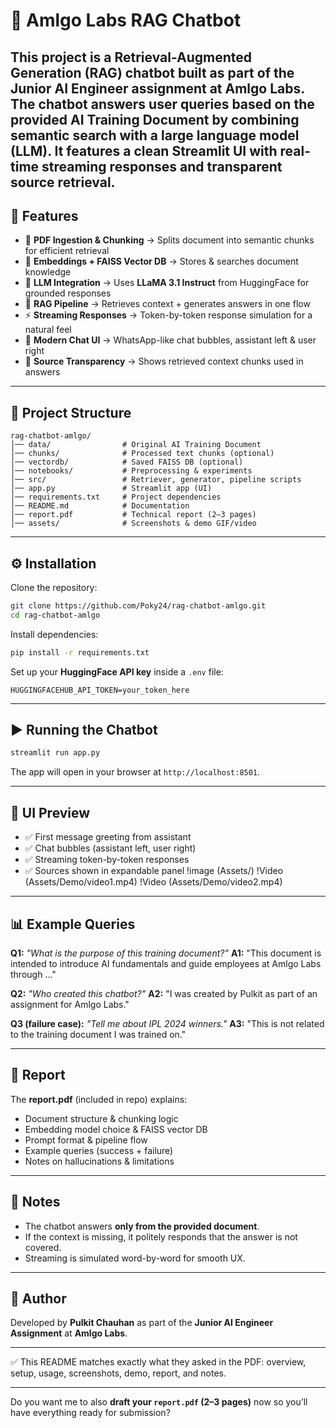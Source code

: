 # 📘 Amlgo Labs RAG Chatbot
This project is a **Retrieval-Augmented Generation (RAG) chatbot** built as part of the **Junior AI Engineer assignment at Amlgo Labs**.
The chatbot answers user queries based on the provided **AI Training Document** by combining semantic search with a large language model (LLM).
It features a clean **Streamlit UI** with real-time streaming responses and transparent source retrieval.
---

## 🚀 Features

* 📄 **PDF Ingestion & Chunking** → Splits document into semantic chunks for efficient retrieval
* 🧠 **Embeddings + FAISS Vector DB** → Stores & searches document knowledge
* 🤖 **LLM Integration** → Uses **LLaMA 3.1 Instruct** from HuggingFace for grounded responses
* 🔎 **RAG Pipeline** → Retrieves context + generates answers in one flow
* ⚡ **Streaming Responses** → Token-by-token response simulation for a natural feel
* 💬 **Modern Chat UI** → WhatsApp-like chat bubbles, assistant left & user right
* 📑 **Source Transparency** → Shows retrieved context chunks used in answers

---

## 📂 Project Structure

```
rag-chatbot-amlgo/
│── data/                # Original AI Training Document
│── chunks/              # Processed text chunks (optional)
│── vectordb/            # Saved FAISS DB (optional)
│── notebooks/           # Preprocessing & experiments
│── src/                 # Retriever, generator, pipeline scripts
│── app.py               # Streamlit app (UI)
│── requirements.txt     # Project dependencies
│── README.md            # Documentation
│── report.pdf           # Technical report (2–3 pages)
│── assets/              # Screenshots & demo GIF/video
```

---

## ⚙️ Installation

Clone the repository:

```bash
git clone https://github.com/Poky24/rag-chatbot-amlgo.git
cd rag-chatbot-amlgo
```

Install dependencies:

```bash
pip install -r requirements.txt
```

Set up your **HuggingFace API key** inside a `.env` file:

```
HUGGINGFACEHUB_API_TOKEN=your_token_here
```

---

## ▶️ Running the Chatbot

```bash
streamlit run app.py
```

The app will open in your browser at `http://localhost:8501`.

---

## 🎨 UI Preview

* ✅ First message greeting from assistant
* ✅ Chat bubbles (assistant left, user right)
* ✅ Streaming token-by-token responses
* ✅ Sources shown in expandable panel
!image (Assets/)
!Video (Assets/Demo/video1.mp4)
!Video (Assets/Demo/video2.mp4)

---

## 📊 Example Queries

**Q1:** *"What is the purpose of this training document?"*
**A1:** "This document is intended to introduce AI fundamentals and guide employees at Amlgo Labs through ..."

**Q2:** *"Who created this chatbot?"*
**A2:** "I was created by Pulkit as part of an assignment for Amlgo Labs."

**Q3 (failure case):** *"Tell me about IPL 2024 winners."*
**A3:** "This is not related to the training document I was trained on."

---

## 📑 Report

The **report.pdf** (included in repo) explains:

* Document structure & chunking logic
* Embedding model choice & FAISS vector DB
* Prompt format & pipeline flow
* Example queries (success + failure)
* Notes on hallucinations & limitations

---

## 📌 Notes

* The chatbot answers **only from the provided document**.
* If the context is missing, it politely responds that the answer is not covered.
* Streaming is simulated word-by-word for smooth UX.

---

## 🏢 Author

Developed by **Pulkit Chauhan** as part of the **Junior AI Engineer Assignment** at **Amlgo Labs**.

---

✅ This README matches exactly what they asked in the PDF: overview, setup, usage, screenshots, demo, report, and notes.

---

Do you want me to also **draft your `report.pdf` (2–3 pages)** now so you’ll have everything ready for submission?

